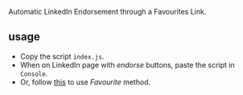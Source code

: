 Automatic LinkedIn Endorsement through a Favourites Link.


## usage

- Copy the script `index.js`.
- When on LinkedIn page with *endorse* buttons, paste the script in `Console`.
- Or, follow [this](http://0rez.github.io/fav-liendorse/) to use *Favourite* method.
